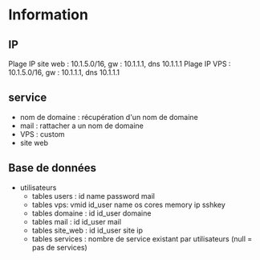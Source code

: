 # Information

## IP

Plage IP site web : 10.1.5.0/16, gw : 10.1.1.1, dns 10.1.1.1
Plage IP VPS : 10.1.5.0/16, gw : 10.1.1.1, dns 10.1.1.1

## service

- nom de domaine : récupération d'un nom de domaine
- mail : rattacher a un nom de domaine
- VPS : custom
- site web

## Base de données

- utilisateurs
  - tables users : id name password mail
  - tables vps: vmid id_user name os cores memory ip sshkey
  - tables domaine : id id_user domaine
  - tables mail : id id_user mail
  - tables site_web : id id_user site ip
  - tables services : nombre de service existant par utilisateurs (null = pas de services)


